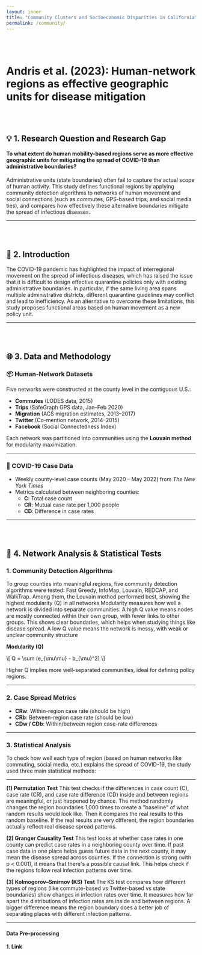 ```yaml
---
layout: inner
title: "Community Clusters and Socioeconomic Disparities in California"
permalink: /community/
---
```

<br><br>
# Andris et al. (2023): Human-network regions as effective geographic units for disease mitigation
<br><br>
## 💡 1. Research Question and Research Gap

#### To what extent do human mobility-based regions serve as more effective geographic units for mitigating the spread of COVID-19 than administrative boundaries?

Administrative units (state boundaries) often fail to capture the actual scope of human activity. This study defines functional regions by applying community detection algorithms to networks of human movement and social connections (such as commutes, GPS-based trips, and social media ties), and compares how effectively these alternative boundaries mitigate the spread of infectious diseases.

---
<br><br>
## 🌊 2. Introduction

The COVID-19 pandemic has highlighted the impact of interregional movement on the spread of infectious diseases, which has raised the issue that it is difficult to design effective quarantine policies only with existing administrative boundaries. In particular, if the same living area spans multiple administrative districts, different quarantine guidelines may conflict and lead to inefficiency. As an alternative to overcome these limitations, this study proposes functional areas based on human movement as a new policy unit.

---
<br><br>
## 🌐 3. Data and Methodology

### 📦 Human-Network Datasets

Five networks were constructed at the county level in the contiguous U.S.:

- **Commutes** (LODES data, 2015)
- **Trips** (SafeGraph GPS data, Jan–Feb 2020)
- **Migration** (ACS migration estimates, 2013–2017)
- **Twitter** (Co-mention network, 2014–2015)
- **Facebook** (Social Connectedness Index)

Each network was partitioned into communities using the **Louvain method** for modularity maximization.

---

### 🦠 COVID-19 Case Data

- Weekly county-level case counts (May 2020 – May 2022) from *The New York Times*
- Metrics calculated between neighboring counties:
  - **C**: Total case count
  - **CR**: Mutual case rate per 1,000 people
  - **CD**: Difference in case rates

---
<br><br>
## 🔧 4. Network Analysis & Statistical Tests

### 1. Community Detection Algorithms
To group counties into meaningful regions, five community detection algorithms were tested: Fast Greedy, InfoMap, Louvain, REDCAP, and WalkTrap. Among them, the Louvain method performed best, showing the highest modularity (Q) in all networks Modularity measures how well a network is divided into separate communities. A high Q value means nodes are mostly connected within their own group, with fewer links to other groups. This shows clear boundaries, which helps when studying things like disease spread. A low Q value means the network is messy, with weak or unclear community structure

**Modularity (Q)**

\\[
Q = \sum (e_{\mu\mu} - b_{\mu}^2)
\\]

Higher Q implies more well-separated communities, ideal for defining policy regions.

---

### 2. Case Spread Metrics

- **CRw**: Within-region case rate (should be high)
- **CRb**: Between-region case rate (should be low)
- **CDw / CDb**: Within/between region case-rate differences

---

### 3. Statistical Analysis

To check how well each type of region (based on human networks like commuting, social media, etc.) explains the spread of COVID-19, the study used three main statistical methods:

---

**(1) Permutation Test**
This test checks if the differences in case count (C), case rate (CR), and case rate difference (CD) inside and between regions are meaningful, or just happened by chance. The method randomly changes the region boundaries 1,000 times to create a "baseline" of what random results would look like. Then it compares the real results to this random baseline. If the real results are very different, the region boundaries actually reflect real disease spread patterns.


**(2) Granger Causality Test**
This test looks at whether case rates in one county can predict case rates in a neighboring county over time. If past case data in one place helps guess future data in the next county, it may mean the disease spread across counties. If the connection is strong (with p < 0.001), it means that there's a possible causal link. This helps check if the regions follow real infection patterns over time.


**(3) Kolmogorov–Smirnov (KS) Test**
The KS test compares how different types of regions (like commute-based vs Twitter-based vs state boundaries) show changes in infection rates over time. It measures how far apart the distributions of infection rates are inside and between regions. A bigger difference means the region boundary does a better job of separating places with different infection patterns.

---

#### Data Pre-processing

**1. Link** 
